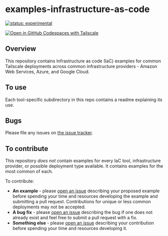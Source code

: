 # examples-infrastructure-as-code

[![status: experimental](https://img.shields.io/badge/status-experimental-blue)](https://tailscale.com/kb/1167/release-stages/#experimental)

<a href='https://github.com/codespaces/new?skip_quickstart=true&machine=basicLinux32gb&repo=739163245&ref=main&geo=UsWest&devcontainer_path=.devcontainer%2Fwith-tailscale%2Fdevcontainer.json'><img src='https://github.com/codespaces/badge.svg' alt='Open in GitHub Codespaces with Tailscale' style='max-width: 100%;'></a>

## Overview

This repository contains Infrastructure as code (IaC) examples for common Tailscale deployments across common infrastructure providers - Amazon Web Services, Azure, and Google Cloud.

## To use

Each tool-specific subdirectory in this repo contains a readme explaining its use.

## Bugs

Please file any issues on [the issue tracker](https://github.com/tailscale-dev/examples-infrastructure-as-code/issues).

## To contribute

This repository _does not_ contain examples for every IaC tool, infrastructure provider, or possible deployment type available. It contains examples for the most common of each.

To contribute:

- **An example** - please [open an issue](https://github.com/tailscale-dev/examples-infrastructure-as-code/issues) describing your proposed example before spending your time and resources developing the example and submitting a pull request. Contributions for unique or less common deployments may not be accepted.
- **A bug fix** - please [open an issue](https://github.com/tailscale-dev/examples-infrastructure-as-code/issues) describing the bug if one does not already exist and feel free to submit a pull request with a fix.
- **Something else** - please [open an issue](https://github.com/tailscale-dev/examples-infrastructure-as-code/issues) describing your contribution before spending your time and resources developing it.
